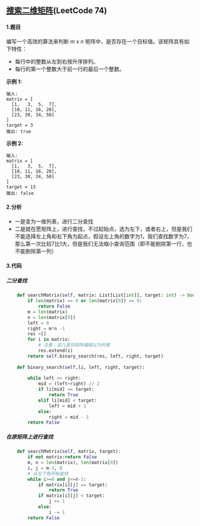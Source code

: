 ## [搜索二维矩阵](https://leetcode-cn.com/problems/search-a-2d-matrix/)(LeetCode 74)

#### 1.题目

编写一个高效的算法来判断 *m* x *n* 矩阵中，是否存在一个目标值。该矩阵具有如下特性：

- 每行中的整数从左到右按升序排列。
- 每行的第一个整数大于前一行的最后一个整数。

**示例 1:**

```
输入:
matrix = [
  [1,   3,  5,  7],
  [10, 11, 16, 20],
  [23, 30, 34, 50]
]
target = 3
输出: true
```

**示例 2:**

```
输入:
matrix = [
  [1,   3,  5,  7],
  [10, 11, 16, 20],
  [23, 30, 34, 50]
]
target = 13
输出: false
```

#### 2.分析

- 一是变为一维列表，进行二分查找
- 二是就在愿矩阵上，进行查找，不过起始点，选为左下，或者右上，但是我们不能选择左上角和右下角为起点，假设左上角的数字为1，我们查找数字为7，那么第一次比较7比1大，但是我们无法缩小查询范围（即不能剔除第一行，也不能剔除第一列）

#### 3.代码

##### 二分查找

```python
    def searchMatrix(self, matrix: List[List[int]], target: int) -> bool:
        if len(matrix) == 0 or len(matrix[0]) == 0:
            return False
        m = len(matrix)
        n = len(matrix[0])
        left = 0
        right = m*n -1
        res =[]
        for i in matrix:
            # 注意：这儿是将矩阵编程以为列表
            res.extend(i)
        return self.binary_search(res, left, right, target)
    
    def binary_search(self,li, left, right, target):
        
        while left <= right:
            mid = (left+right) // 2
            if li[mid] == target:
                return True
            elif li[mid] < target:
                left = mid + 1
            else:
                right = mid - 1
        return False
```

##### 在原矩阵上进行查找

```python
    def searchMatrix(self, matrix, target):
        if not matrix:return False
        m, n = len(matrix), len(matrix[0])
        i, j = m-1, 0
        # 从左下角开始查找
        while i>=0 and j<=n-1:
            if matrix[i][j] == target:
                return True
            if matrix[i][j] < target:
                j += 1
            else:
                i -= 1
        return False
    
```

